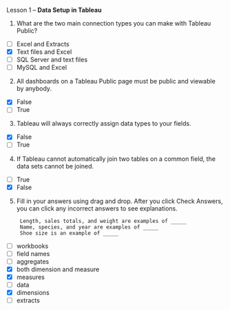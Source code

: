 Lesson 1 – **Data Setup in Tableau**

1.  What are the two main connection types you can make with Tableau Public?

- [ ] Excel and Extracts
- [x] Text files and Excel
- [ ] SQL Server and text files
- [ ] MySQL and Excel

2.  All dashboards on a Tableau Public page must be public and viewable by anybody.

- [x] False
- [ ] True

3.  Tableau will always correctly assign data types to your fields.

- [x] False
- [ ] True

4.  If Tableau cannot automatically join two tables on a common field, the data sets cannot be joined.

- [ ] True
- [x] False

5. Fill in your answers using drag and drop. After you click Check Answers, you can click any incorrect answers to see explanations.

        Length, sales totals, and weight are examples of _____ 
        Name, species, and year are examples of _____ 
        Shoe size is an example of _____ 

- [ ] workbooks
- [ ] field names
- [ ] aggregates
- [x] both dimension and measure
- [x] measures
- [ ] data
- [x] dimensions
- [ ] extracts
